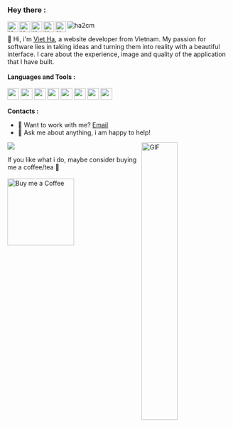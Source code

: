 ### Hey there :

<a href="https://www.facebook.com/ha2cm/">
  <img align="left" alt="Ha's Facebook" width="24px" src="https://img.icons8.com/fluency/96/000000/facebook.png" />
</a>
<a href="https://www.instagram.com/ha2cm/">
  <img align="left" alt="Ha's Instagram" width="24px" src="https://raw.githubusercontent.com/hussainweb/hussainweb/main/icons/instagram.png" />
</a>
<a href="https://www.tiktok.com/@ha2cm">
  <img align="left" alt="Ha's TikTok" width="24px" src="https://img.icons8.com/ios-filled/100/000000/tiktok--v1.png" />
</a>
<a href="https://twitter.com/ha2cm">
  <img align="left" alt="Ha's Twitter" width="24px" src="https://raw.githubusercontent.com/peterthehan/peterthehan/master/assets/twitter.svg" />
</a>
<a href="https://www.linkedin.com/in/ha2cm/">
  <img align="left" alt="Ha's LinkedIN" width="24px" src="https://raw.githubusercontent.com/peterthehan/peterthehan/master/assets/linkedin.svg" />
</a>
  <img src="https://komarev.com/ghpvc/?username=ha2cm" alt="ha2cm" />
<br />

👋  Hi, i'm [Viet Ha](https://www.facebook.com/ha2cm/), a website developer from Vietnam. My passion for software lies in taking ideas and turning them into reality with a beautiful interface. I care about the experience, image and quality of the application that I have built.
<br />
<br />
**Languages and Tools :**
<br />
<br />
<code><img height="26" src="https://img.icons8.com/color/144/000000/html-5--v1.png"></code>
<code><img height="26" src="https://img.icons8.com/color/144/000000/css3.png"></code>
<code><img height="26" src="https://img.icons8.com/color/144/000000/bootstrap.png"></code>
<code><img height="26" src="https://img.icons8.com/color/144/000000/git.png"></code>
<code><img height="26" src="https://img.icons8.com/color/144/000000/javascript--v1.png"></code>
<code><img height="26" src="https://img.icons8.com/color/144/000000/sass-avatar.png"></code>
<code><img height="26" src="https://img.icons8.com/plasticine/100/000000/react.png"></code>
<code><img height="26" src="https://img.icons8.com/color/144/000000/typescript.png"></code>

**Contacts :**
- 💼 Want to work with me?  [Email](mailto:mavietha.info@gmail.com)
- 💬 Ask me about anything, i am happy to help!

<img align="right" alt="GIF" src="https://raw.githubusercontent.com/abhisheknaiidu/abhisheknaiidu/master/code.gif" width="40%" height="auto" /> 

![](https://camo.githubusercontent.com/992babdffd8c74a1502de375fbdf7e4d54773242/68747470733a2f2f6d656469612e67697068792e636f6d2f6d656469612f53576f536b4e36447854737a71494b4571762f67697068792e676966)
<br />

If you like what i do, maybe consider buying me a coffee/tea 🥺
<br />
<br />
<a href="https://www.facebook.com/ha2cm/" target="_blank"><img src="https://cdn.buymeacoffee.com/buttons/v2/default-red.png" alt="Buy me a Coffee" width="150" ></a>
